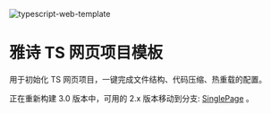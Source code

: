 ![typescript-web-template](favicon.ico)

# 雅诗 TS 网页项目模板

用于初始化 TS 网页项目，一键完成文件结构、代码压缩、热重载的配置。

正在重新构建 3.0 版本中，可用的 2.x 版本移动到分支: [SinglePage](tree/SinglePage) 。
